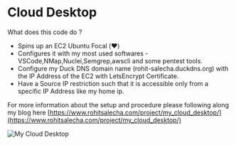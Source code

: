 # Cloud Desktop

What does this code do ?

- Spins up an EC2 Ubuntu Focal (:heart:) 
- Configures it with my most used softwares - VSCode,NMap,Nuclei,Semgrep,awscli and some pentest tools.
- Configure my Duck DNS domain name (rohit-salecha.duckdns.org) with the IP Address of the EC2 with LetsEncrypt Certificate. 
- Have a Source IP restriction such that it is accessible only from a specific IP Address like my home ip.

For more information about the setup and procedure please following along my blog here [https://www.rohitsalecha.com/project/my_cloud_desktop/](https://www.rohitsalecha.com/project/my_cloud_desktop/)


![My Cloud Desktop](https://www.rohitsalecha.com/project/my_cloud_desktop/img/6.png)
